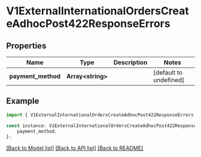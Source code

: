 # V1ExternalInternationalOrdersCreateAdhocPost422ResponseErrors


## Properties

Name | Type | Description | Notes
------------ | ------------- | ------------- | -------------
**payment_method** | **Array&lt;string&gt;** |  | [default to undefined]

## Example

```typescript
import { V1ExternalInternationalOrdersCreateAdhocPost422ResponseErrors } from './api';

const instance: V1ExternalInternationalOrdersCreateAdhocPost422ResponseErrors = {
    payment_method,
};
```

[[Back to Model list]](../README.md#documentation-for-models) [[Back to API list]](../README.md#documentation-for-api-endpoints) [[Back to README]](../README.md)
